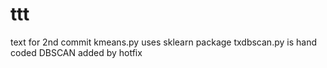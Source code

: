 # ttt
text for 2nd commit
kmeans.py uses sklearn package
txdbscan.py is hand coded DBSCAN
added by hotfix

